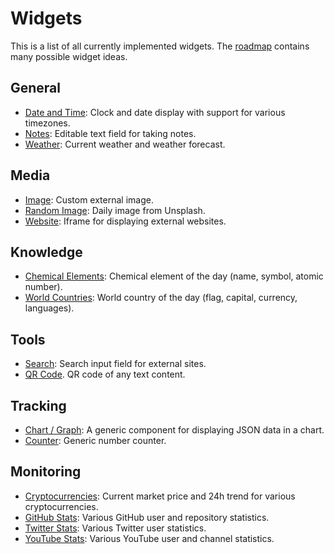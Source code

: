 # Widgets

This is a list of all currently implemented widgets. The [roadmap](../roadmap/README.md) contains many possible widget ideas.

## General

- [Date and Time](date-time.md): Clock and date display with support for various timezones.
- [Notes](text.md): Editable text field for taking notes.
- [Weather](weather.md): Current weather and weather forecast.

## Media

- [Image](image.md): Custom external image.
- [Random Image](random-image.md): Daily image from Unsplash.
- [Website](website.md): Iframe for displaying external websites.

## Knowledge

- [Chemical Elements](totd-chemical-elements.md): Chemical element of the day (name, symbol, atomic number).
- [World Countries](totd-world-countries.md): World country of the day (flag, capital, currency, languages).

## Tools

- [Search](search.md): Search input field for external sites.
- [QR Code](qr-code.md). QR code of any text content.

## Tracking

- [Chart / Graph](chart.md): A generic component for displaying JSON data in a chart.
- [Counter](counter.md): Generic number counter.

## Monitoring

- [Cryptocurrencies](cryptocurrencies.md): Current market price and 24h trend for various cryptocurrencies.
- [GitHub Stats](github-stats.md): Various GitHub user and repository statistics.
- [Twitter Stats](twitter-stats.md): Various Twitter user statistics.
- [YouTube Stats](youtube-stats.md): Various YouTube user and channel statistics.
